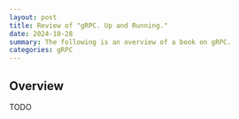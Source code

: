 ```yaml
---
layout: post
title: Review of "gRPC. Up and Running."
date: 2024-10-28
summary: The following is an overview of a book on gRPC.
categories: gRPC
---
```


## Overview

TODO